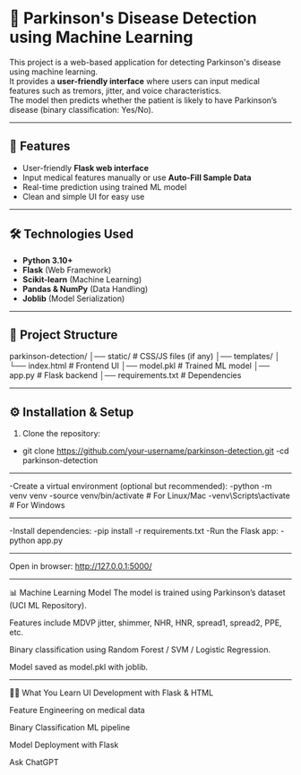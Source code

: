 # 🧠 Parkinson's Disease Detection using Machine Learning

This project is a web-based application for detecting Parkinson's disease using machine learning.  
It provides a **user-friendly interface** where users can input medical features such as tremors, jitter, and voice characteristics.  
The model then predicts whether the patient is likely to have Parkinson’s disease (binary classification: Yes/No).

---

## 🚀 Features
- User-friendly **Flask web interface**  
- Input medical features manually or use **Auto-Fill Sample Data**  
- Real-time prediction using trained ML model  
- Clean and simple UI for easy use  

---

## 🛠️ Technologies Used
- **Python 3.10+**
- **Flask** (Web Framework)
- **Scikit-learn** (Machine Learning)
- **Pandas & NumPy** (Data Handling)
- **Joblib** (Model Serialization)

---

## 📂 Project Structure
parkinson-detection/
│── static/ # CSS/JS files (if any)
│── templates/
│ └── index.html # Frontend UI
│── model.pkl # Trained ML model
│── app.py # Flask backend
│── requirements.txt # Dependencies




---

## ⚙️ Installation & Setup

1. Clone the repository:
 - git clone https://github.com/your-username/parkinson-detection.git
  -cd parkinson-detection

---
-Create a virtual environment (optional but recommended):
-python -m venv venv
-source venv/bin/activate   # For Linux/Mac
-venv\Scripts\activate      # For Windows

---
-Install dependencies:
-pip install -r requirements.txt
-Run the Flask app:
-python app.py


---
Open in browser:
http://127.0.0.1:5000/

---
📊 Machine Learning Model
The model is trained using Parkinson’s dataset (UCI ML Repository).

Features include MDVP jitter, shimmer, NHR, HNR, spread1, spread2, PPE, etc.

Binary classification using Random Forest / SVM / Logistic Regression.

Model saved as model.pkl with joblib.


---
🧑‍💻 What You Learn
UI Development with Flask & HTML

Feature Engineering on medical data

Binary Classification ML pipeline

Model Deployment with Flask








Ask ChatGPT
